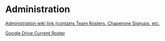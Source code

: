 # Administration
[Administration wiki link (contains Team Rosters, Chaperone Signups, etc.](https://github.com/java-rnrr/Administration/wiki/Administration)

[Google Drive Current Roster](https://docs.google.com/spreadsheets/d/1elqi9Rsi7gnoiSePfO318Bc0vllJihNfQlpu-jJFVys/edit?usp=sharing_eil&ts=5d05441c)
